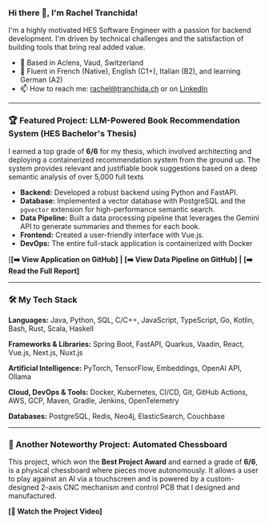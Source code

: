 ### Hi there 👋, I'm Rachel Tranchida\!

I'm a highly motivated HES Software Engineer with a passion for backend development.  I'm driven by technical challenges and the satisfaction of building tools that bring real added value.

  * 📍 Based in Aclens, Vaud, Switzerland
  * 💬 Fluent in French (Native), English (C1+), Italian (B2), and learning German (A2)
  * 📫 How to reach me: [rachel@tranchida.ch](mailto:rachel@tranchida.ch) or on [LinkedIn](https://www.google.com/search?q=https://www.linkedin.com/in/your-profile-url) 

-----

### 🏆 Featured Project: LLM-Powered Book Recommendation System (HES Bachelor's Thesis)

I earned a top grade of **6/6** for my thesis, which involved architecting and deploying a containerized recommendation system from the ground up. The system provides relevant and justifiable book suggestions based on a deep semantic analysis of over 5,000 full texts
  * **Backend:** Developed a robust backend using Python and FastAPI.
  * **Database:** Implemented a vector database with PostgreSQL and the `pgvector` extension for high-performance semantic search.
  * **Data Pipeline:** Built a data processing pipeline that leverages the Gemini API to generate summaries and themes for each book.
  * **Frontend:** Created a user-friendly interface with Vue.js.
  * **DevOps:** The entire full-stack application is containerized with Docker

[**[➡️ View Application on GitHub]** **|** **[➡️ View Data Pipeline on GitHub]** **|** **[➡️ Read the Full Report]** 

-----

### 🛠️ My Tech Stack

**Languages:**
Java, Python, SQL, C/C++, JavaScript, TypeScript, Go, Kotlin, Bash, Rust, Scala, Haskell 

**Frameworks & Libraries:**
Spring Boot, FastAPI, Quarkus, Vaadin, React, Vue.js, Next.js, Nuxt.js 

**Artificial Intelligence:**
PyTorch, TensorFlow, Embeddings, OpenAI API, Ollama

**Cloud, DevOps & Tools:**
Docker, Kubernetes, CI/CD, Git, GitHub Actions, AWS, GCP, Maven, Gradle, Jenkins, OpenTelemetry 

**Databases:**
PostgreSQL, Redis, Neo4j, ElasticSearch, Couchbase 

-----

### 🤖 Another Noteworthy Project: Automated Chessboard
This project, which won the **Best Project Award** and earned a grade of **6/6**, is a physical chessboard where pieces move autonomously. It allows a user to play against an AI via a touchscreen and is powered by a custom-designed 2-axis CNC mechanism and control PCB that I designed and manufactured.

**[🎥 Watch the Project Video]**
